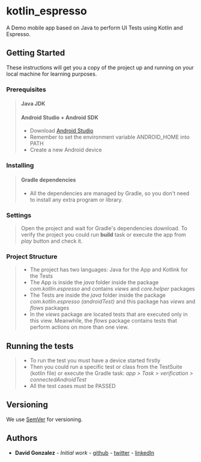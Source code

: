 # kotlin_espresso

A Demo mobile app based on Java to perform UI Tests using Kotlin and Espresso.

## Getting Started

These instructions will get you a copy of the project up and running on your local machine for learning purposes.

### Prerequisites

> #### Java JDK
> #### Android Studio + Android SDK
> - Download [Android Studio](https://developer.android.com/studio)
> - Remember to set the environment variable ANDROID_HOME into PATH
> - Create a new Android device

### Installing

> #### Gradle dependencies
> - All the dependencies are managed by Gradle, so you don't need to install any extra program or library.

### Settings
> Open the project and wait for Gradle's dependencies download.
> To verify the project you could run **build** task or execute the app from *play* button and check it.

### Project Structure
> - The project has two languages: Java for the App and Kotlink for the Tests
> - The App is inside the *java* folder inside the package *com.kotlin.espresso* and contains *views* and *core.helper* packages
> - The Tests are inside the *java* folder inside the package *com.kotlin.espresso (androidTest)* and this package has *views* and *flows* packages
> - In the *views* package are located tests that are executed only in this view. Meanwhile, the *flows* package contains tests that perform actions on more than one view.

## Running the tests
> - To run the test you must have a device started firstly
> - Then you could run a specific test or class from the TestSuite (kotlin file) or execute the Gradle task: *app > Task > verification > connectedAndroidTest*
> - All the test cases must be PASSED


## Versioning

We use [SemVer](http://semver.org/) for versioning. 

## Authors

* **David Gonzalez** - *Initial work* - [github](https://github.com/dsgon/) - [twitter](https://twitter.com/__dsgon) - [linkedIn](www.linkedin.com/in/dsgon)
